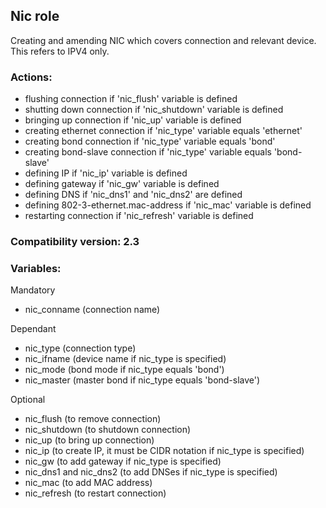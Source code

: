## Nic role
Creating and amending NIC which covers connection and relevant device. This refers to IPV4 only.

### Actions:
- flushing connection if 'nic_flush' variable is defined
- shutting down connection if 'nic_shutdown' variable is defined
- bringing up connection if 'nic_up' variable is defined
- creating ethernet connection if 'nic_type' variable equals 'ethernet'
- creating bond connection if 'nic_type' variable equals 'bond'
- creating bond-slave connection if 'nic_type' variable equals 'bond-slave'
- defining IP if 'nic_ip' variable is defined
- defining gateway if 'nic_gw' variable is defined
- defining DNS if 'nic_dns1' and 'nic_dns2' are defined
- defining 802-3-ethernet.mac-address if 'nic_mac' variable is defined
- restarting connection if 'nic_refresh' variable is defined

### Compatibility version: 2.3

### Variables:
Mandatory
- nic_conname (connection name)

Dependant
- nic_type (connection type)
- nic_ifname (device name if nic_type is specified)
- nic_mode (bond mode if nic_type equals 'bond')
- nic_master (master bond if nic_type equals 'bond-slave')

Optional
- nic_flush (to remove connection)
- nic_shutdown (to shutdown connection)
- nic_up (to bring up connection)
- nic_ip (to create IP, it must be CIDR notation if nic_type is specified)
- nic_gw (to add gateway if nic_type is specified)
- nic_dns1 and nic_dns2 (to add DNSes if nic_type is specified)
- nic_mac (to add MAC address)
- nic_refresh (to restart connection)
